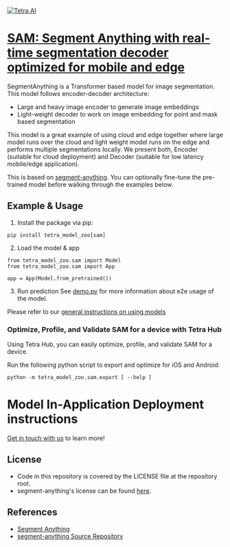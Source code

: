 [![Tetra AI](https://tetra.ai/img/logo.svg)](https://tetra.ai/)

# [SAM: Segment Anything with real-time segmentation decoder optimized for mobile and edge](https://tetraai.com/model-zoo/sam)

SegmentAnything is a Transformer based model for image segmentation.
This model follows encoder-decoder architecture:
  - Large and heavy image encoder to generate image embeddings
  - Light-weight decoder to work on image embedding for point and mask based segmentation

This model is a great example of using cloud and edge together where large model runs over the cloud and light weight model runs on the edge and performs multiple segmentations locally. We present both, Encoder (suitable for cloud deployment) and Decoder (suitable for low latency mobile/edge application).

This is based on [segment-anything](https://github.com/tetraai/segment-anything). You can optionally
fine-tune the pre-trained model before walking through the examples below.

## Example & Usage

1. Install the package via pip:
```
pip install tetra_model_zoo[sam]
```

2. Load the model & app
```
from tetra_model_zoo.sam import Model
from tetra_model_zoo.sam import App

app = App(Model.from_pretrained())
```

3. Run prediction
See [demo.py](demo.py#L62) for more information about e2e usage of the model.

Please refer to our [general instructions on using models](../../#tetra-model-zoo)

### Optimize, Profile, and Validate SAM for a device with Tetra Hub
Using Tetra Hub, you can easily optimize, profile, and validate SAM for a device.

Run the following python script to export and optimize for iOS and Android:
```
python -m tetra_model_zoo.sam.export [ --help ]
```

# Model In-Application Deployment instructions
<a href="mailto:support@tetra.ai?subject=Request Access for Tetra Hub&body=Interest in using SAM in model zoo for deploying on-device.">Get in touch with us</a> to learn more!

## License
- Code in this repository is covered by the LICENSE file at the repository root.
- segment-anything's license can be found [here](https://github.com/facebookresearch/segment-anything/blob/main/LICENSE).

## References
* [Segment Anything](https://arxiv.org/abs/2304.02643)
* [segment-anything Source Repository](https://github.com/facebookresearch/segment-anything)
